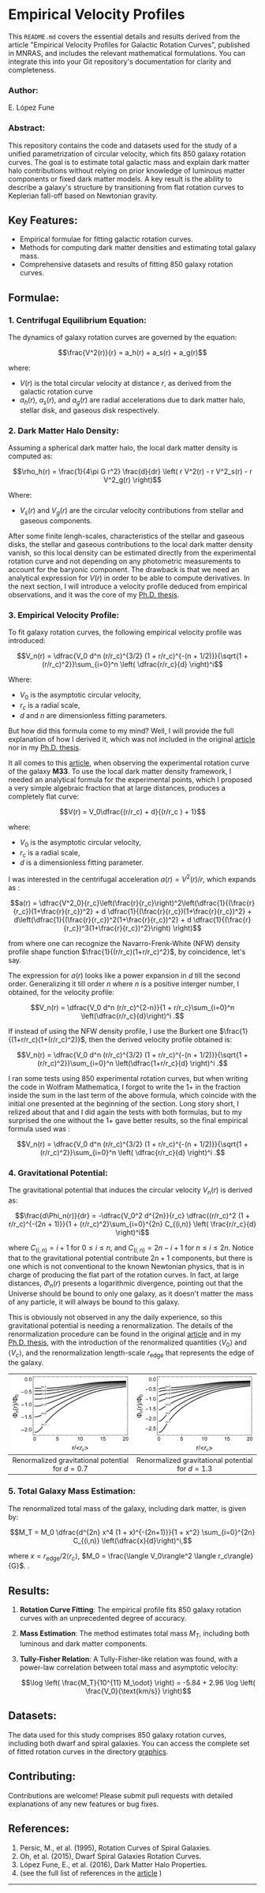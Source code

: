 # Empirical Velocity Profiles
This `README.md` covers the essential details and results derived from the article "Empirical Velocity Profiles for Galactic Rotation Curves", published in MNRAS, and includes the relevant mathematical formulations. You can integrate this into your Git repository's documentation for clarity and completeness.

### Author:
E. López Fune

### Abstract:
This repository contains the code and datasets used for the study of a unified parametrization of circular velocity, which fits 850 galaxy rotation curves. The goal is to estimate total galactic mass and explain dark matter halo contributions without relying on prior knowledge of luminous matter components or fixed dark matter models. A key result is the ability to describe a galaxy's structure by transitioning from flat rotation curves to Keplerian fall-off based on Newtonian gravity.

## Key Features:
- Empirical formulae for fitting galactic rotation curves.
- Methods for computing dark matter densities and estimating total galaxy mass.
- Comprehensive datasets and results of fitting 850 galaxy rotation curves.

## Formulae:

### 1. Centrifugal Equilibrium Equation:
The dynamics of galaxy rotation curves are governed by the equation:

$$\frac{V^2(r)}{r} = a_h(r) + a_s(r) + a_g(r)$$

where:
- $V(r)$ is the total circular velocity at distance $r$, as derived from the galactic rotation curve
- $a_h(r)$, $a_s(r)$, and $a_g(r)$ are radial accelerations due to dark matter halo, stellar disk, and gaseous disk respectively.

### 2. Dark Matter Halo Density:
Assuming a spherical dark matter halo, the local dark matter density is computed as:

$$\rho_h(r) = \frac{1}{4\pi G r^2} \frac{d}{dr} \left( r V^2(r) - r V^2_s(r) - r V^2_g(r) \right)$$

Where:
- $V_s(r)$ and $V_g(r)$ are the circular velocity contributions from stellar and gaseous components.

After some finite lengh-scales, characteristics of the stellar and gaseous disks, the stellar and gaseous contributions to the local dark matter density vanish, so this local density can be estimated directly from the experimental rotation curve and not depending on any photometric measurements to account for the baryonic component. The drawback is that we need an analytical expression for $V(r)$ in order to be able to compute derivatives. In the next section, I will introduce a velocity profile deduced from empirical observations, and it was the core of my [Ph.D. thesis](https://iris.sissa.it/handle/20.500.11767/57108). 

### 3. Empirical Velocity Profile:
To fit galaxy rotation curves, the following empirical velocity profile was introduced:

$$V_n(r) = \dfrac{V_0 d^n (r/r_c)^{3/2} (1 + r/r_c)^{-(n + 1/2)}}{\sqrt{1 + (r/r_c)^2}}\sum_{i=0}^n \left( \dfrac{r/r_c}{d} \right)^i$$

Where:
- $V_0$ is the asymptotic circular velocity,
- $r_c$ is a radial scale,
- $d$ and $n$ are dimensionless fitting parameters.

But how did this formula come to my mind? Well, I will provide the full explanation of how I derived it, which was not included in the original [article](https://academic.oup.com/mnras/article/475/2/2132/4768263) nor in my [Ph.D. thesis](https://iris.sissa.it/handle/20.500.11767/57108).

It all comes to this [article](https://doi.org/10.1093/mnras/stx429), when observing the experimental rotation curve of the galaxy **M33**. To use the local dark matter density framework, I needed an analytical formula for the experimental points, which I proposed a very simple algebraic fraction that at large distances, produces a completely flat curve: 

$$V(r) = V_0\dfrac{(r/r_c) + d}{(r/r_c ) + 1}$$

where:
- $V_0$ is the asymptotic circular velocity,
- $r_c$ is a radial scale,
- $d$ is a dimensionless fitting parameter.

I was interested in the centrifugal acceleration $a(r)=V^{2}(r)/r$, which expands as :

$$a(r) = \dfrac{V^2_0}{r_c}\left(\frac{r}{r_c}\right)^2\left(\dfrac{1}{(\frac{r}{r_c})(1+\frac{r}{r_c})^2} + d \dfrac{1}{(\frac{r}{r_c})(1+\frac{r}{r_c})^2} + d\left(\dfrac{1}{(\frac{r}{r_c})^2(1+\frac{r}{r_c})^2} + d \dfrac{1}{(\frac{r}{r_c})^3(1+\frac{r}{r_c})^2}\right) \right)$$

from where one can recognize the Navarro-Frenk-White (NFW) density profile shape function $\frac{1}{(r/r_c)(1+r/r_c)^2}$, by coincidence, let's say.


The expression for $a(r)$ looks like a power expansion in $d$ till the second order. Generalizing it till order $n$ where $n$ is a positive interger number, I obtained, for the velocity profile:

$$V_n(r) = \dfrac{V_0 d^n (r/r_c)^{2-n}}{1 + r/r_c}\sum_{i=0}^n \left(\dfrac{r/r_c}{d}\right)^i .$$

If instead of using the NFW density profile, I use the Burkert one $\frac{1}{(1+r/r_c)(1+(r/r_c)^2)}$, then the derived velocity profile obtained is:

$$V_n(r) = \dfrac{V_0 d^n (r/r_c)^{3/2} (1 + r/r_c)^{-(n + 1/2)}}{\sqrt{1 + (r/r_c)^2}}\sum_{i=0}^n \left(\dfrac{1+r/r_c}{d} \right)^i .$$

I ran some tests using 850 experimental rotation curves, but when writing the code in Wolfram Mathematica, I forgot to write the 1+ in the fraction inside the sum in the last term of the above formula, which coincide with the initial one presented at the beginning of the section. Long story short, I relized about that and I did again the tests with both formulas, but to my surprised the one without the 1+ gave better results, so the final empirical formula used was :

$$V_n(r) = \dfrac{V_0 d^n (r/r_c)^{3/2} (1 + r/r_c)^{-(n + 1/2)}}{\sqrt{1 + (r/r_c)^2}}\sum_{i=0}^n \left( \dfrac{r/r_c}{d} \right)^i .$$


### 4. Gravitational Potential:
The gravitational potential that induces the circular velocity $V_n(r)$ is derived as:

$$\frac{d\Phi_n(r)}{dr} = -\dfrac{V_0^2 d^{2n}}{r_c} \dfrac{(r/r_c)^2 (1 + r/r_c)^{-(2n + 1)}}{1 + (r/r_c)^2}\sum_{i=0}^{2n} C_{(i,n)} \left( \frac{r/r_c}{d} \right)^i$$

where $C_{(i,n)}=i+1$ for $0\leq i \leq n$, and $C_{(i,n)}=2n-i+1$ for $n\leq i \leq 2n.$ Notice that to the gravitational potential contribute $2n+1$ components, but there is one which is not conventional to the known Newtonian physics, that is in charge of producing the flat part of the rotation curves. In fact, at large distances, $\Phi_n(r)$ presents a logarithmic divergence, pointing out that the Universe should be bound to only one galaxy, as it doesn't matter the mass of any particle, it will always be bound to this galaxy. 

This is obviously not observed in any the daily experience, so this gravitational potential is needing a renormalization. The details of the renormalization procedure can be found in the original [article](https://academic.oup.com/mnras/article/475/2/2132/4768263) and in my [Ph.D. thesis](https://iris.sissa.it/handle/20.500.11767/57108), with the introduction of the renormalized quantities $\langle V_0\rangle$ and $\langle V_c\rangle$, and the renormalization length-scale $r_{\text{edge}}$ that represents the edge of the galaxy. 

| ![Rotation Curve 1](analytical_plots/GRAPHPOTENTIAL07.jpg) | ![Rotation Curve 2](analytical_plots/GRAPHPOTENTIAL13.jpg) |
|:----------------------------------------------------------:|:----------------------------------------------------------:|
| Renormalized gravitational potential for $d=0.7$           | Renormalized gravitational potential for $d=1.3$           |



### 5. Total Galaxy Mass Estimation:
The renormalized total mass of the galaxy, including dark matter, is given by:

$$M_T = M_0 \dfrac{d^{2n} x^4 (1 + x)^{-(2n+1)}}{1 + x^2} \sum_{i=0}^{2n} C_{(i,n)} \left(\dfrac{x}{d}\right)^i,$$

where $x=r_{\text{edge}}/2\langle r_c\rangle$, $M_0 = \frac{\langle V_0\rangle^2 \langle r_c\rangle}{G}$. .

## Results:
1. **Rotation Curve Fitting**: The empirical profile fits 850 galaxy rotation curves with an unprecedented degree of accuracy.
2. **Mass Estimation**: The method estimates total mass $M_T$, including both luminous and dark matter components.
3. **Tully-Fisher Relation**: A Tully-Fisher-like relation was found, with a power-law correlation between total mass and asymptotic velocity:

   $$\log \left( \frac{M_T}{10^{11} M_\odot} \right) = -5.84 + 2.96 \log \left( \frac{V_0}{\text{km/s}} \right)$$

## Datasets:
The data used for this study comprises 850 galaxy rotation curves, including both dwarf and spiral galaxies. You can access the complete set of fitted rotation curves in the directory [graphics](https://github.com/elopezfune/Empirical-Velocity-Profiles/tree/main/graphics).

## Contributing:
Contributions are welcome! Please submit pull requests with detailed explanations of any new features or bug fixes.

## References: 
1. Persic, M., et al. (1995), Rotation Curves of Spiral Galaxies.
2. Oh, et al. (2015), Dwarf Spiral Galaxies Rotation Curves.
3. López Fune, E., et al. (2016), Dark Matter Halo Properties.
4. (see the full list of references in the [article](https://academic.oup.com/mnras/article/475/2/2132/4768263) )

---

